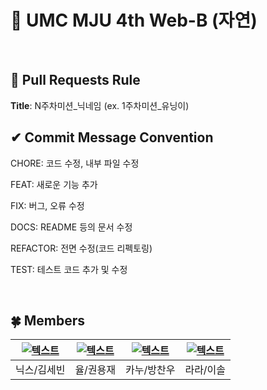 # 💚 UMC MJU 4th Web-B (자연)
<br>

## 🌱 Pull Requests Rule 
**Title**: N주차미션_닉네임 (ex. 1주차미션_유닝이)

## ✔ Commit Message Convention
CHORE: 코드 수정, 내부 파일 수정

FEAT: 새로운 기능 추가

FIX: 버그, 오류 수정

DOCS: README 등의 문서 수정

REFACTOR: 전면 수정(코드 리펙토링)

TEST: 테스트 코드 추가 및 수정

<br>

## 🍀 Members
| [![텍스트](https://avatars.githubusercontent.com/u/94587782?v=4)](https://github.com/IDsebin) | [![텍스트](https://avatars.githubusercontent.com/u/94598346?v=4)](https://github.com/ggongjae) | [![텍스트](https://avatars.githubusercontent.com/u/102508014?v=4)](https://github.com/KanuBang) | [![텍스트](https://avatars.githubusercontent.com/u/81205358?v=4)](https://github.com/sol0503) |
|:---:|:---:|:---:|:---:|
| 닉스/김세빈 | 율/권용재 | 카누/방찬우 | 라라/이솔 |
